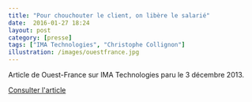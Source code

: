 ```yaml
---
title: "Pour chouchouter le client, on libère le salarié"
date:  2016-01-27 18:24
layout: post
category: [presse]
tags: ["IMA Technologies", "Christophe Collignon"]
illustration: /images/ouestfrance.jpg
---
```


Article de Ouest-France sur IMA Technologies paru le 3 décembre 2013.

[Consulter l'article](http://www.entreprises.ouest-france.fr/article/nantes-pour-chouchouter-client-on-libere-salarie-03-12-2013-120277)
